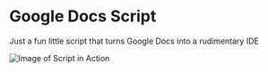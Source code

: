 # Google Docs Script

Just a fun little script that turns Google Docs into a rudimentary IDE

![Image of Script in Action](https://i.imgur.com/kemQVGr.gif)

